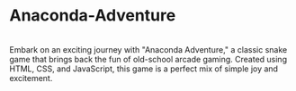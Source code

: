 # Anaconda-Adventure
<br>
Embark on an exciting journey with "Anaconda Adventure," a classic snake game that brings back the fun of old-school arcade gaming. Created using HTML, CSS, and JavaScript, this game is a perfect mix of simple joy and excitement.
